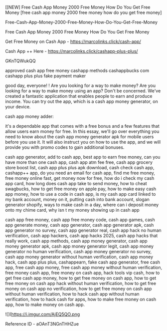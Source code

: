 [[NEW] Free Cash App Money 2000 Free Money How Do You Get Free Money [free cash app money 2000 free money how do you get free money]

Free-Cash-App-Money-2000-Free-Money-How-Do-You-Get-Free-Money

Free Cash App Money 2000 Free Money How Do You Get Free Money

Get Free Money on Cash App -  https://marcolinks.click/cash-app/

Cash App ++ Here - https://marcolinks.click/cashapp-plus-plus/

GKnTQWukQQ

approved cash app free money cashapp methods cashappbucks com cashapp plus plus fake payment maker

good day, everyone! ! Are you looking for a way to make money? Are you looking for a way to make money using an app? Don't be concerned. We've created a fantastic application that enables people to earn and produce income. You can try out the app, which is a cash app money generator, on your device.

cash app money adder:

it's a dependable app that comes with a free bonus and a few features that allow users earn money for free. In this essay, we'll go over everything you need to know about the cash app money generator apk for mobile users before you use it. It will also instruct you on how to use the app, and we will provide you with promo codes to gain additional bonuses.

cash app generator, add to cash app, best app to earn free money, can you have more than one cash app, cash app atm fee free, cash app grocery store boost list, cash app plus plus apk download, cash check cash app, cashapp++ app, do you need an email for cash app, find me free money, free money online fast, get money now for free, how do i check my cash app card, how long does cash app take to send money, how to cheat swagbucks, how to get free money on apple pay, how to make easy cash app money, how to use a code in cash app, is my cash app card linked to my bank account, money on it, putting cash into bank account, slogan generator shopify, ways to make cash in a day, where can i deposit money onto my chime card, why isn t my money showing up in cash app

cash app free money, cash app free money code, cash app games, cash app generate money, cash app generator, cash app generator apk, cash app generator no survey, cash app generator real, cash app hack no human verification, cash app hackers, cash app hacks 2025, cash app hacks that really work, cash app methods, cash app money generator, cash app money generator apk, cash app money generator legit, cash app money generator no human verification, cash app money generator no survey, cash app money generator without human verification, cash app money hack, cash app plus plus, cashappearn, fake cash app generator, free cash app, free cash app money, free cash app money without human verification, free money cash app, free money on cash app, hack tools vip cash, how to get free cash app money, how to get free money on cash app, how to get free money on cash app hack without human verification, how to get free money on cash app no verification, how to get free money on cash app without human verification, how to hack cash app without human verification, how to hack cash for apps, how to make free money on cash app, how to make money on cash app.

![](https://i.imgur.com/AjEQ5QO.png

Reference ID - aOAnT3NGnTHHZue